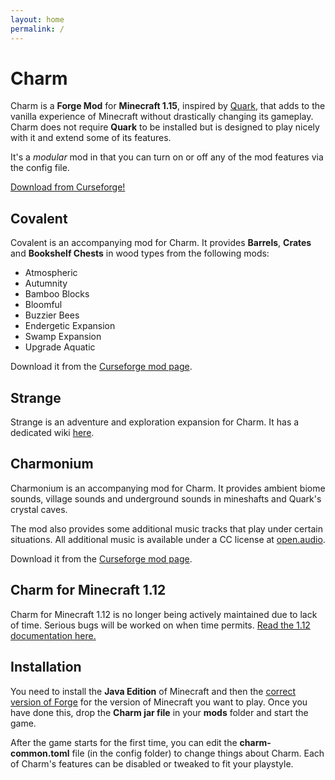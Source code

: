 ```yaml
---
layout: home
permalink: /
---
```


# Charm
Charm is a **Forge Mod** for **Minecraft 1.15**, inspired by [Quark](https://quark.vazkii.us/), that adds to the vanilla experience of Minecraft without drastically changing its gameplay.  Charm does not require **Quark** to be installed but is designed to play nicely with it and extend some of its features.

It's a *modular* mod in that you can turn on or off any of the mod features via the config file.

<div class="download">
    <a href="https://www.curseforge.com/minecraft/mc-mods/charm" class="btn btn-github">Download from Curseforge!</a>
</div>


## Covalent
Covalent is an accompanying mod for Charm.  It provides **Barrels**, **Crates** and **Bookshelf Chests** in wood types from the following mods:
* Atmospheric
* Autumnity
* Bamboo Blocks
* Bloomful
* Buzzier Bees
* Endergetic Expansion
* Swamp Expansion
* Upgrade Aquatic

Download it from the [Curseforge mod page](https://www.curseforge.com/minecraft/mc-mods/covalent).


## Strange
Strange is an adventure and exploration expansion for Charm.  It has a dedicated wiki [here](https://svenhjol.github.io/Strange/).


## Charmonium
Charmonium is an accompanying mod for Charm.  It provides ambient biome sounds, village sounds and underground sounds in mineshafts and Quark's crystal caves.

The mod also provides some additional music tracks that play under certain situations.  All additional music is available under a CC license at [open.audio](https://open.audio/channels/charmonium/).

Download it from the [Curseforge mod page](https://www.curseforge.com/minecraft/mc-mods/charmonium).


## Charm for Minecraft 1.12
Charm for Minecraft 1.12 is no longer being actively maintained due to lack of time.  Serious bugs will be worked on when time permits.  [Read the 1.12 documentation here.]({{site.baseurl}}/features-1.12/index)


## Installation
You need to install the **Java Edition** of Minecraft and then the [correct version of Forge](https://files.minecraftforge.net/) for the version of Minecraft you want to play.  Once you have done this, drop the **Charm jar file** in your **mods** folder and start the game.

After the game starts for the first time, you can edit the **charm-common.toml** file (in the config folder) to change things about Charm.  Each of Charm's features can be disabled or tweaked to fit your playstyle.
